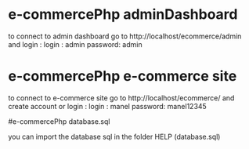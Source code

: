 # e-commercePhp adminDashboard
to connect to admin dashboard go to http://localhost/ecommerce/admin and login :
login : admin
password: admin

# e-commercePhp e-commerce site
to connect to  e-commerce site go to http://localhost/ecommerce/ and create account or login : 
login : manel
password: manel12345

#e-commercePhp database.sql

you can import the database sql in the folder HELP (database.sql) 
